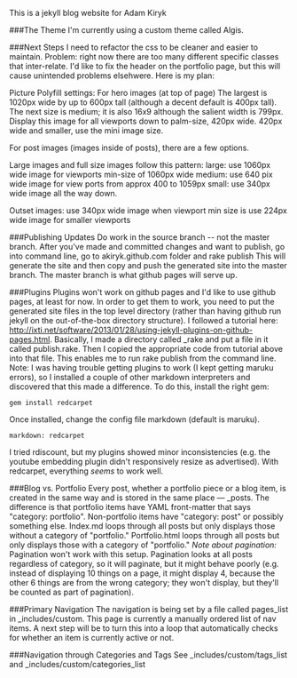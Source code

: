 This is a jekyll blog website for Adam Kiryk

###The Theme
I'm currently using a custom theme called Algis. 

###Next Steps
I need to refactor the css to be cleaner and easier to maintain. 
Problem: right now there are too many different specific classes that inter-relate. I'd like to fix the header on the portfolio page, but this will cause unintended problems elsehwere. 
Here is my plan:

Picture Polyfill settings:
For hero images (at top of page)
The largest is 1020px wide by up to 600px tall (although a decent default is 400px tall).
The next size is medium; it is also 16x9 although the salient width is 799px. Display this image for all viewports down to palm-size, 420px wide. 
420px wide and smaller, use the mini image size.

For post images (images inside of posts), there are a few options.

Large images and full size images follow this pattern:
large: use 1060px wide image for viewports min-size of 1060px wide
medium: use 640 pix wide image for view ports from approx 400 to 1059px
small: use 340px wide image all the way down.

Outset images:
use 340px wide image when viewport min size is 
use 224px wide image for smaller viewports

###Publishing Updates
Do work in the source branch -- not the master branch. After you've made and committed changes and want to publish, go into command line, go to akiryk.github.com folder and 
    rake publish
This will generate the site and then copy and push the generated site into the master branch. The master branch is what github pages will serve up. 

###Plugins
Plugins won't work on github pages and I'd like to use github pages, at least for now. In order to get them to work, you need to put the generated site files in the top level directory (rather than having github run jekyll on the out-of-the-box directory structure). I followed a tutorial here: http://ixti.net/software/2013/01/28/using-jekyll-plugins-on-github-pages.html. Basically, I made a directory called _rake and put a file in it called publish.rake. Then I copied the appropriate code from tutorial above into that file. This enables me to run rake publish from the command line.
Note: I was having trouble getting plugins to work (I kept getting maruku errors), so I installed a couple of other markdown interpreters and discovered that this made a difference. To do this, install the right gem:

    gem install redcarpet

Once installed, change the config file markdown (default is maruku).

    markdown: redcarpet

I tried rdiscount, but my plugins showed minor inconsistencies (e.g. the youtube embedding plugin didn't responsively resize as advertised). With redcarpet, everything *seems* to work well.

###Blog vs. Portfolio
Every post, whether a portfolio piece or a blog item, is created in the same way and is stored in the same place — _posts. The difference is that portfolio items have YAML front-matter that says "category: portfolio". Non-portfolio items have "category: post" or possibly something else.  Index.md loops through all posts but only displays those without a category of "portfolio." Portfolio.html loops through all posts but only displays those with a category of "portfolio." *Note about pagination:* Pagination won't work with this setup. Pagination looks at all posts regardless of category, so it will paginate, but it might behave poorly (e.g. instead of displaying 10 things on a page, it might display 4, because the other 6 things are from the wrong category; they won't display, but they'll be counted as part of pagination).

###Primary Navigation
The navigation is being set by a file called pages_list in _includes/custom. This page is currently a manually ordered list of nav items. A next step will be to turn this into a loop that automatically checks for whether an item is currently active or not. 

###Navigation through Categories and Tags
See _includes/custom/tags_list and _includes/custom/categories_list

